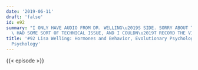 ```yaml
---
date: '2019-06-11'
draft: 'false'
id: e92
summary: "I ONLY HAVE AUDIO FROM DR. WELLING\u2019S SIDE. SORRY ABOUT THAT, BUT I\
  \ HAD SOME SORT OF TECHNICAL ISSUE, AND I COULDN\u2019T RECORD THE VIDEO.&nbsp;"
title: '#92 Lisa Welling: Hormones and Behavior, Evolutionary Psychology and Social
  Psychology'
---
```

{{< episode >}}
